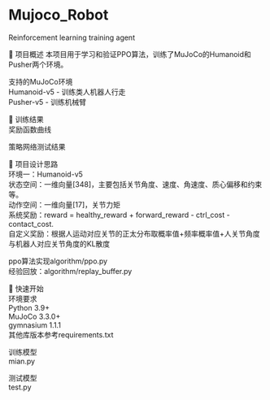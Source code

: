 # Mujoco_Robot
Reinforcement learning training agent

📖 项目概述
本项目用于学习和验证PPO算法，训练了MuJoCo的Humanoid和Pusher两个环境。  

支持的MuJoCo环境  
Humanoid-v5 - 训练类人机器人行走  
Pusher-v5 - 训练机械臂  

🎯 训练结果  
奖励函数曲线  

策略网络测试结果  

🧠 项目设计思路  
环境一：Humanoid-v5  
状态空间：一维向量[348]，主要包括关节角度、速度、角速度、质心偏移和约束等。  
动作空间：一维向量[17]，关节力矩  
系统奖励：reward = healthy_reward + forward_reward - ctrl_cost - contact_cost.  
自定义奖励：根据人运动对应关节的正太分布取概率值+频率概率值+人关节角度与机器人对应关节角度的KL散度  

ppo算法实现algorithm/ppo.py  
经验回放：algorithm/replay_buffer.py  

🚀 快速开始  
环境要求  
Python 3.9+  
MuJoCo 3.3.0+  
gymnasium 1.1.1  
其他库版本参考requirements.txt  

训练模型  
mian.py  

测试模型  
test.py  


